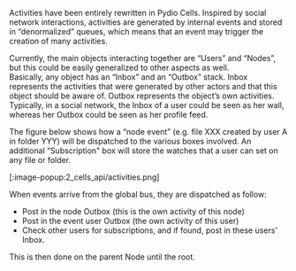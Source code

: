 
Activities have been entirely rewritten in Pydio Cells. Inspired by social network interactions, activities are generated by internal events and stored in “denormalized” queues, which means that an event may trigger the creation of many activities.

Currently, the main objects interacting together are “Users” and “Nodes”, but this could be easily generalized to other aspects as well.  
Basically, any object has an “Inbox” and an “Outbox” stack. Inbox represents the activities that were generated by other actors and that this object should be aware of. Outbox represents the object’s own activities. Typically, in a social network, the Inbox of a user could be seen as her wall, whereas her Outbox could be seen as her profile feed.

The figure below shows how a “node event” (e.g. file XXX created by user A in folder YYY) will be dispatched to the various boxes involved. An additional “Subscription" box will store the watches that a user can set on any file or folder.

[:image-popup:2_cells_api/activities.png]

When events arrive from the global bus, they are dispatched as follow:

- Post in the node Outbox (this is the own activity of this node)
- Post in the event user Outbox (the own activity of this user)
- Check other users for subscriptions, and if found, post in these users’ Inbox.

This is then done on the parent Node until the root.
